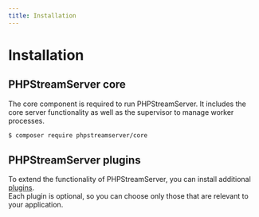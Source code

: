 ```yaml
---
title: Installation
---
```


# Installation

## PHPStreamServer core
The core component is required to run PHPStreamServer.
It includes the core server functionality as well as the supervisor to manage worker processes.
```bash
$ composer require phpstreamserver/core
```

## PHPStreamServer plugins
To extend the functionality of PHPStreamServer, you can install additional [plugins](/docs/plugins/).  
Each plugin is optional, so you can choose only those that are relevant to your application.
